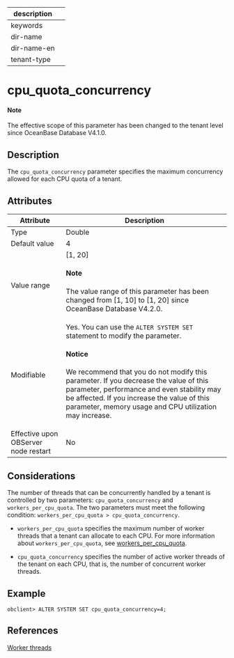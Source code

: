 | description ||
|---|---|
| keywords ||
| dir-name ||
| dir-name-en ||
| tenant-type ||

# cpu_quota_concurrency

<main id="notice" type='explain'>
<h4>Note</h4>
<p>The effective scope of this parameter has been changed to the tenant level since OceanBase Database V4.1.0. </p>
</main>

## Description

The `cpu_quota_concurrency` parameter specifies the maximum concurrency allowed for each CPU quota of a tenant.

## Attributes

| **Attribute** | **Description** |
|------------------|-----------|
| Type | Double |
| Default value | 4 |
| Value range | [1, 20] <main id="notice" type='explain'><h4>Note</h4><p>The value range of this parameter has been changed from [1, 10] to [1, 20] since OceanBase Database V4.2.0. </p></main> |
| Modifiable | Yes. You can use the `ALTER SYSTEM SET` statement to modify the parameter. <main id="notice" type='notice'><h4>Notice</h4><p>We recommend that you do not modify this parameter. If you decrease the value of this parameter, performance and even stability may be affected. If you increase the value of this parameter, memory usage and CPU utilization may increase. </p></main> |
| Effective upon OBServer node restart | No |

## Considerations

The number of threads that can be concurrently handled by a tenant is controlled by two parameters: `cpu_quota_concurrency` and `workers_per_cpu_quota`. The two parameters must meet the following condition: `workers_per_cpu_quota > cpu_quota_concurrency`.

* `workers_per_cpu_quota` specifies the maximum number of worker threads that a tenant can allocate to each CPU. For more information about `workers_per_cpu_quota`, see [workers_per_cpu_quota](../300.cluster-level-configuration-items/25200.workers_per_cpu_quota.md).

* `cpu_quota_concurrency` specifies the number of active worker threads of the tenant on each CPU, that is, the number of concurrent worker threads.

## Example

```shell
obclient> ALTER SYSTEM SET cpu_quota_concurrency=4;
```

## References

[Worker threads](../../../../700.reference/100.oceanbase-database-concepts/1200.observer-node-architecture/300.observer-thread-model/200.worker-thread.md)
